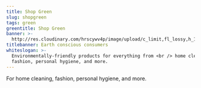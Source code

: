 ```yaml
---
title: Shop Green
slug: shopgreen
tags: green
greentitle: Shop Green
banner: >-
  http://res.cloudinary.com/hrscywv4p/image/upload/c_limit,fl_lossy,h_1500,w_2000,f_auto,q_auto/v1/1378019/kilarov-zaneit-634702-unsplash_zfrfwx.jpg
titlebanner: Earth conscious consumers
whiteslogan: >-
  Environmentally-friendly products for everything from <br /> home cleaning,
  fashion, personal hygiene, and more.
---
```

<p class="lead">For home cleaning, fashion, personal hygiene, and more. </p>
